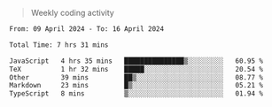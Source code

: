 > Weekly coding activity
<!--START_SECTION:waka-->

```txt
From: 09 April 2024 - To: 16 April 2024

Total Time: 7 hrs 31 mins

JavaScript   4 hrs 35 mins   ███████████████▒░░░░░░░░░   60.95 %
TeX          1 hr 32 mins    █████░░░░░░░░░░░░░░░░░░░░   20.54 %
Other        39 mins         ██▒░░░░░░░░░░░░░░░░░░░░░░   08.77 %
Markdown     23 mins         █▒░░░░░░░░░░░░░░░░░░░░░░░   05.21 %
TypeScript   8 mins          ▒░░░░░░░░░░░░░░░░░░░░░░░░   01.94 %
```

<!--END_SECTION:waka-->
